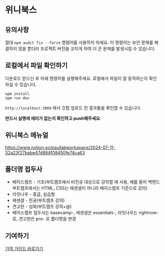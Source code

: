 # 위니북스

## 유의사항

절대 `npm audit fix --force` 명령어를 사용하지 마세요. 이 명령어는 보안 문제를 해결하지 않을 뿐더러 프로젝트 버전을 꼬이게 하여 더 큰 문제를 발생시킬 수 있습니다.

## 로컬에서 파일 확인하기

다운로드 받으신 후 아래 명령어를 실행해주세요. 로컬에서 파일이 잘 동작하는지 확인하실 수 있습니다.

```
npm install
npm run dev
```

`http://localhost:3000` 에서 깃헙 업로드 전 결과물을 확인할 수 있습니다.

**반드시 실행에 에러가 없는지 확인하고 push해주세요.**

## 위니북스 메뉴얼
https://www.notion.so/paullabworkspace/2024-07-11-32a23f27babe47d884f08450fe74ca63


## 폴더명 접두사

* 베이스캠프 - 기초(부트캠프에서 비전공 대상으로 강의할 때 사용, 예를 들어 백엔드 부트캠프에서는 HTML, CSS는 에센셜이 아니라 베이스캠프 기준으로 강의)
* 라잇나우 - 중급, 실습형
* 에센셜 - 전공(부트캠프 강의)
* 견고한 - 심화(부트캠프 강의+@)
* 베이스캠프 접두사는 basecamp-, 에센셜은 essentials-, 라잇나우는 rightnow-로, 견고한은 pro- 로 폴더명을 변경

## 기여하기
[기여 가이드 바로가기](https://paullabworkspace.notion.site/1f1ebf76ee8a80d59dd1c668bfb696fb?pvs=4)